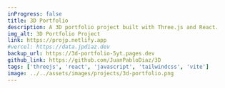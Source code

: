 ```yaml
---
inProgress: false
title: 3D Portfolio
description: A 3D portfolio project built with Three.js and React.
img_alt: 3D Portfolio Project
link: https://projp.netlify.app
#vercel: https://data.jpdiaz.dev
backup_url: https://3d-portfolio-5yt.pages.dev
github_link: https://github.com/JuanPabloDiaz/3D
tags: ['threejs', 'react', 'javascript', 'tailwindcss', 'vite']
image: ../../assets/images/projects/3d-portfolio.png
---
```

